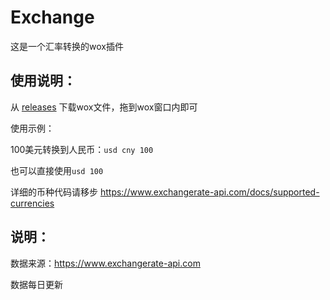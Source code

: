 # Exchange
这是一个汇率转换的wox插件

## 使用说明：
从 [releases](https://github.com/encyclist/Exchange/releases) 下载wox文件，拖到wox窗口内即可

使用示例：

100美元转换到人民币：`usd cny 100`

也可以直接使用`usd 100`

详细的币种代码请移步 https://www.exchangerate-api.com/docs/supported-currencies

## 说明：
数据来源：https://www.exchangerate-api.com

数据每日更新
